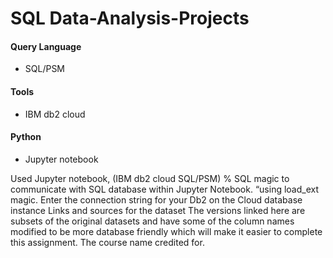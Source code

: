 # SQL Data-Analysis-Projects
#### Query Language
* SQL/PSM
#### Tools
* IBM db2 cloud
#### Python
* Jupyter notebook


Used Jupyter notebook, (IBM db2 cloud SQL/PSM)
% SQL magic to communicate with SQL database within Jupyter Notebook. “using load_ext magic.
Enter the connection string for your Db2 on the Cloud database instance
Links and sources for the dataset
 The versions linked here are subsets of the original datasets and have some of the column names modified to be more database friendly which will make it easier to complete this assignment.
The course name credited for. 
